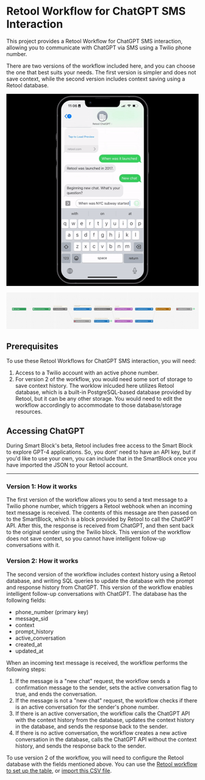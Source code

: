 # Retool Workflow for ChatGPT SMS Interaction

This project provides a Retool Workflow for ChatGPT SMS interaction, allowing you to communicate with ChatGPT via SMS using a Twilio phone number. 

There are two versions of the workflow included here, and you can choose the one that best suits your needs. The first version is simpler and does not save context, while the second version includes context saving using a Retool database.

![Alt text](/assets/retool_workflow_chatgpt_demo.gif)

![Alt text](/assets/workflow_canvas.png)

## Prerequisites

To use these Retool Workflows for ChatGPT SMS interaction, you will need:

1. Access to a Twilio account with an active phone number.
2. For version 2 of the workflow, you would need some sort of storage to save context history. The worklow inlcuded here utilizes Retool database, which is a built-in PostgreSQL-based database provided by Retool, but it can be any other storage. You would need to edit the workflow accordingly to accommodate to those database/storage resources.

## Accessing ChatGPT 
During Smart Block's beta, Retool includes free access to the Smart Block to explore GPT-4 applications. So, you dont' need to have an API key, but if you'd like to use your own, you can include that in the SmartBlock once you have imported the JSON to your Retool account.

---

### Version 1: How it works

The first version of the workflow allows you to send a text message to a Twilio phone number, which triggers a Retool webhook when an incoming text message is received. The contents of this message are then passed on to the SmartBlock, which is a block provided by Retool to call the ChatGPT API. After this, the response is received from ChatGPT, and then sent back to the original sender using the Twilio block. This version of the workflow does not save context, so you cannot have intelligent follow-up conversations with it.

### Version 2: How it works

The second version of the workflow includes context history using a Retool database, and writing SQL queries to update the database with the prompt and response history from ChatGPT. This version of the workflow enables intelligent follow-up conversations with ChatGPT. The database has the following fields:

- phone_number (primary key)
- message_sid
- context
- prompt_history
- active_conversation
- created_at
- updated_at

When an incoming text message is received, the workflow performs the following steps:

1. If the message is a "new chat" request, the workflow sends a confirmation message to the sender, sets the active conversation flag to true, and ends the conversation.
2. If the message is not a "new chat" request, the workflow checks if there is an active conversation for the sender's phone number.
3. If there is an active conversation, the workflow calls the ChatGPT API with the context history from the database, updates the context history in the database, and sends the response back to the sender.
4. If there is no active conversation, the workflow creates a new active conversation in the database, calls the ChatGPT API without the context history, and sends the response back to the sender.

To use version 2 of the workflow, you will need to configure the Retool database with the fields mentioned above. You can use the [Retool workflow to set up the table](https://retool.com/template/create-table-in-database/), or [import this CSV file](https://github.com/retoolhq/chatgpt-sms-interaction/blob/main/retool_database_fields.csv).

